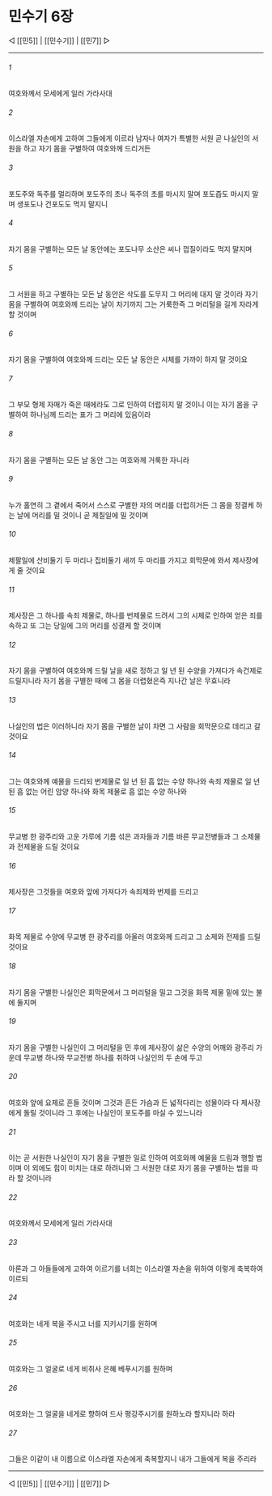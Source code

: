 # 민수기 6장

◁ [[민5]] | [[민수기]] | [[민7]] ▷
***

###### 1
여호와께서 모세에게 일러 가라사대

###### 2
이스라엘 자손에게 고하여 그들에게 이르라 남자나 여자가 특별한 서원 곧 나실인의 서원을 하고 자기 몸을 구별하여 여호와께 드리거든

###### 3
포도주와 독주를 멀리하며 포도주의 초나 독주의 초를 마시지 말며 포도즙도 마시지 말며 생포도나 건포도도 먹지 말지니

###### 4
자기 몸을 구별하는 모든 날 동안에는 포도나무 소산은 씨나 껍질이라도 먹지 말지며

###### 5
그 서원을 하고 구별하는 모든 날 동안은 삭도를 도무지 그 머리에 대지 말 것이라 자기 몸을 구별하여 여호와께 드리는 날이 차기까지 그는 거룩한즉 그 머리털을 길게 자라게 할 것이며

###### 6
자기 몸을 구별하여 여호와께 드리는 모든 날 동안은 시체를 가까이 하지 말 것이요

###### 7
그 부모 형제 자매가 죽은 때에라도 그로 인하여 더럽히지 말 것이니 이는 자기 몸을 구별하여 하나님께 드리는 표가 그 머리에 있음이라

###### 8
자기 몸을 구별하는 모든 날 동안 그는 여호와께 거룩한 자니라

###### 9
누가 홀연히 그 곁에서 죽어서 스스로 구별한 자의 머리를 더럽히거든 그 몸을 정결케 하는 날에 머리를 밀 것이니 곧 제칠일에 밀 것이며

###### 10
제팔일에 산비둘기 두 마리나 집비둘기 새끼 두 마리를 가지고 회막문에 와서 제사장에게 줄 것이요

###### 11
제사장은 그 하나를 속죄 제물로, 하나를 번제물로 드려서 그의 시체로 인하여 얻은 죄를 속하고 또 그는 당일에 그의 머리를 성결케 할 것이며

###### 12
자기 몸을 구별하여 여호와께 드릴 날을 새로 정하고 일 년 된 수양을 가져다가 속건제로 드릴지니라 자기 몸을 구별한 때에 그 몸을 더렵혔은즉 지나간 날은 무효니라

###### 13
나실인의 법은 이러하니라 자기 몸을 구별한 날이 차면 그 사람을 회막문으로 데리고 갈 것이요

###### 14
그는 여호와께 예물을 드리되 번제물로 일 년 된 흠 없는 수양 하나와 속죄 제물로 일 년 된 흠 없는 어린 암양 하나와 화목 제물로 흠 없는 수양 하나와

###### 15
무교병 한 광주리와 고운 가루에 기름 섞은 과자들과 기름 바른 무교전병들과 그 소제물과 전제물을 드릴 것이요

###### 16
제사장은 그것들을 여호와 앞에 가져다가 속죄제와 번제를 드리고

###### 17
화목 제물로 수양에 무교병 한 광주리를 아울러 여호와께 드리고 그 소제와 전제를 드릴 것이요

###### 18
자기 몸을 구별한 나실인은 회막문에서 그 머리털을 밀고 그것을 화목 제물 밑에 있는 불에 둘지며

###### 19
자기 몸을 구별한 나실인이 그 머리털을 민 후에 제사장이 삶은 수양의 어깨와 광주리 가운데 무교병 하나와 무교전병 하나를 취하여 나실인의 두 손에 두고

###### 20
여호와 앞에 요제로 흔들 것이며 그것과 흔든 가슴과 든 넓적다리는 성물이라 다 제사장에게 돌릴 것이니라 그 후에는 나실인이 포도주를 마실 수 있느니라

###### 21
이는 곧 서원한 나실인이 자기 몸을 구별한 일로 인하여 여호와께 예물을 드림과 행할 법이며 이 외에도 힘이 미치는 대로 하려니와 그 서원한 대로 자기 몸을 구별하는 법을 따라 할 것이니라

###### 22
여호와께서 모세에게 일러 가라사대

###### 23
아론과 그 아들들에게 고하여 이르기를 너희는 이스라엘 자손을 위하여 이렇게 축복하여 이르되

###### 24
여호와는 네게 복을 주시고 너를 지키시기를 원하며

###### 25
여호와는 그 얼굴로 네게 비취사 은혜 베푸시기를 원하며

###### 26
여호와는 그 얼굴을 네게로 향하여 드사 평강주시기를 원하노라 할지니라 하라

###### 27
그들은 이같이 내 이름으로 이스라엘 자손에게 축복할지니 내가 그들에게 복을 주리라

***
◁ [[민5]] | [[민수기]] | [[민7]] ▷
